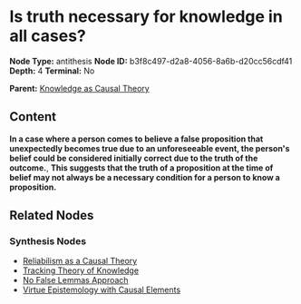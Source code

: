 # Is truth necessary for knowledge in all cases?

**Node Type:** antithesis
**Node ID:** b3f8c497-d2a8-4056-8a6b-d20cc56cdf41
**Depth:** 4
**Terminal:** No

**Parent:** [Knowledge as Causal Theory](knowledge-as-causal-theory-synthesis-6fddc3ff-6dc6-459c-83dd-d6a1477b3386.md)

## Content

**In a case where a person comes to believe a false proposition that unexpectedly becomes true due to an unforeseeable event, the person's belief could be considered initially correct due to the truth of the outcome.**, **This suggests that the truth of a proposition at the time of belief may not always be a necessary condition for a person to know a proposition.**

## Related Nodes

### Synthesis Nodes

- [Reliabilism as a Causal Theory](reliabilism-as-a-causal-theory-synthesis-82214b7a-1a99-4da1-8815-e0bc7015ddf0.md)
- [Tracking Theory of Knowledge](tracking-theory-of-knowledge-synthesis-c35aca25-336c-414c-b0dd-a29e0c24e154.md)
- [No False Lemmas Approach](no-false-lemmas-approach-synthesis-c5b3f672-8e69-4691-8abd-5fee9cb12f28.md)
- [Virtue Epistemology with Causal Elements](virtue-epistemology-with-causal-elements-synthesis-4db8a1a7-ed9c-4f22-90c7-7c32a300a0cb.md)
